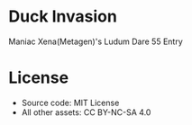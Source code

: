# Duck Invasion
Maniac Xena(Metagen)'s Ludum Dare 55 Entry

# License
* Source code: MIT License
* All other assets: CC BY-NC-SA 4.0
